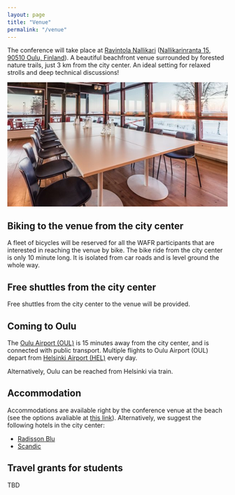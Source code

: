 ```yaml
---
layout: page
title: "Venue"
permalink: "/venue"
---
```


The conference will take place at [Ravintola Nallikari](http://ravintolanallikari.fi/) ([Nallikarinranta 15, 90510 Oulu, Finland](
https://maps.app.goo.gl/eqSEQHTdCogn9D5J7)).
A beautiful beachfront venue surrounded by forested nature trails, just 3 km from the city center.
An ideal setting for relaxed strolls and deep technical discussions!

<p align="center">
<img src="figures/venue.jpg" alt="drawing"/>
</p>

## Biking to the venue from the city center

A fleet of bicycles will be reserved for all the WAFR participants that are interested in reaching the venue by bike.
The bike ride from the city center is only 10 minute long.
It is isolated from car roads and is level ground the whole way.

## Free shuttles from the city center

Free shuttles from the city center to the venue will be provided.

## Coming to Oulu

The [Oulu Airport (OUL)](https://maps.app.goo.gl/4b3FGb4rcPUhoSYk7) is 15 minutes away from the city center, and is connected with public transport.
Multiple flights to Oulu Airport (OUL) depart from [Helsinki Airport (HEL)](https://maps.app.goo.gl/J4Q9wVBG9ZTPzKWN8) every day.

Alternatively, Oulu can be reached from Helsinki via train.

## Accommodation

Accommodations are available right by the conference venue at the beach (see the options avaliable at [this link](https://nallikari.fi/en/accommodation/)).
Alternatively, we suggest the following hotels in the city center:
- [Radisson Blu](https://www.radissonhotels.com/en-us/hotels/radisson-blu-oulu)
- [Scandic](https://www.scandichotels.com/en/hotels/scandic-oulu-city)

## Travel grants for students

TBD
